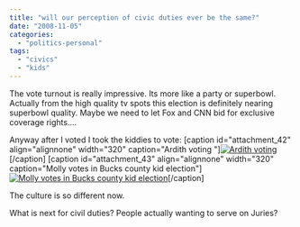 ```yaml
---
title: "will our perception of civic duties ever be the same?"
date: "2008-11-05"
categories: 
  - "politics-personal"
tags: 
  - "civics"
  - "kids"
---
```


The vote turnout is really impressive. Its more like a party or superbowl. Actually from the high quality tv spots this election is definitely nearing superbowl quality. Maybe we need to let Fox and CNN bid for exclusive coverage rights....

Anyway after I voted I took the kiddies to vote: \[caption id="attachment\_42" align="alignnone" width="320" caption="Ardith voting "\][![Ardith voting ](/assets/posts/images/img_2713.jpg "ardith_vote")](http://www.aaronheld.com/wp-content/uploads/2008/11/img_2713.jpg)\[/caption\] \[caption id="attachment\_43" align="alignnone" width="320" caption="Molly votes in Bucks county kid election"\][![Molly votes in Bucks county kid election](/assets/posts/images/img_2711.jpg "molly_vote")](http://www.aaronheld.com/wp-content/uploads/2008/11/img_2711.jpg)\[/caption\]

The culture is so different now.

What is next for civil duties? People actually wanting to serve on Juries?
